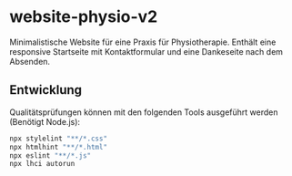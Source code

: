 # website-physio-v2

Minimalistische Website für eine Praxis für Physiotherapie. Enthält eine responsive Startseite mit Kontaktformular und eine Dankeseite nach dem Absenden.

## Entwicklung

Qualitätsprüfungen können mit den folgenden Tools ausgeführt werden (Benötigt Node.js):

```bash
npx stylelint "**/*.css"
npx htmlhint "**/*.html"
npx eslint "**/*.js"
npx lhci autorun
```
